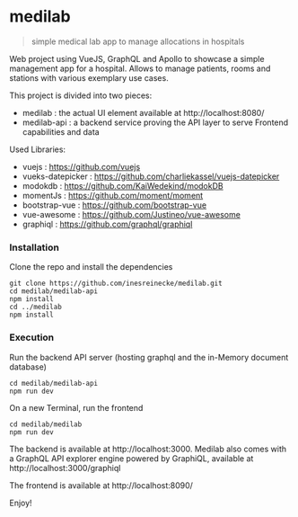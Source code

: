 # medilab

> simple medical lab app to manage allocations in hospitals

Web project using VueJS, GraphQL and Apollo to showcase a simple management app for a hospital. Allows to manage
patients, rooms and stations with various exemplary use cases.

This project is divided into two pieces:
 * medilab : the actual UI element available at http://localhost:8080/
 * medilab-api : a backend service proving the API layer to serve Frontend capabilities and data

Used Libraries:
 * vuejs : https://github.com/vuejs
 * vueks-datepicker : https://github.com/charliekassel/vuejs-datepicker
 * modokdb : https://github.com/KaiWedekind/modokDB
 * momentJs : https://github.com/moment/moment
 * bootstrap-vue : https://github.com/bootstrap-vue
 * vue-awesome : https://github.com/Justineo/vue-awesome
 * graphiql : https://github.com/graphql/graphiql

### Installation

Clone the repo and install the dependencies

```
git clone https://github.com/inesreinecke/medilab.git
cd medilab/medilab-api
npm install
cd ../medilab
npm install
```

### Execution

Run the backend API server (hosting graphql and the in-Memory document database)
```
cd medilab/medilab-api
npm run dev
```

On a new Terminal, run the frontend
```
cd medilab/medilab
npm run dev
```

The backend is available at http://localhost:3000. Medilab also comes with a GraphQL API explorer engine powered by GraphiQL, available at 
http://localhost:3000/graphiql

The frontend is available at http://localhost:8090/

Enjoy!


